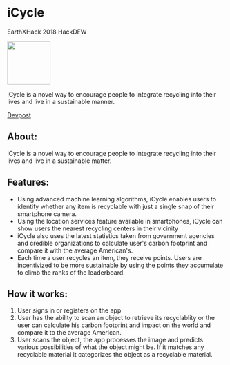 # iCycle
<p>EarthXHack 2018 HackDFW</p>
<img src="https://user-images.githubusercontent.com/33047045/39097178-907f1e06-461e-11e8-8414-68902e8ec67c.png" width="100" height="100"><br>
<p>iCycle is a novel way to encourage people to integrate recycling into their lives and live in a sustainable manner.</p>

<a href="https://devpost.com/software/icycle" target="_blank">Devpost</a>

<h2>About:</h2>
<p>iCycle is a novel way to encourage people to integrate recycling into their lives and live in a sustainable matter.</p>

<h2>Features:</h2>
<ul>
  <li>Using advanced machine learning algorithms, iCycle enables users to identify whether any item is recyclable with just a single snap of their smartphone camera.</li>
  <li>Using the location services feature available in smartphones, iCycle can show users the nearest recycling centers in their vicinity</li>
  <li>iCycle also uses the latest statistics taken from government agencies and credible organizations to calculate user's carbon footprint and compare it with the average American's.</li>
  <li>Each time a user recycles an item, they receive points. Users are incentivized to be more sustainable by using the points they accumulate to climb the ranks of the leaderboard.</li>
</ul>

<h2>How it works:</h2>
<ol>
  <li>User signs in or registers on the app</li>
  <li>User has the ability to scan an object to retrieve its recyclablity or the user can calculate his carbon footprint and impact on the world and compare it to the average American.</li>
    <li>User scans the object, the app processes the image and predicts various possibilities of what the object might be. If it matches any recyclable material it categorizes the object as a recyclable material.</li>
    </ol>
